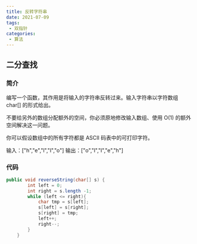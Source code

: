 ```yaml
---
title: 反转字符串
date: 2021-07-09
tags:
 - 双指针
categories: 
 - 算法
---
```


## 二分查找

### 简介

编写一个函数，其作用是将输入的字符串反转过来。输入字符串以字符数组 char[] 的形式给出。

不要给另外的数组分配额外的空间，你必须原地修改输入数组、使用 O(1) 的额外空间解决这一问题。

你可以假设数组中的所有字符都是 ASCII 码表中的可打印字符。

输入：["h","e","l","l","o"]
输出：["o","l","l","e","h"]

### 代码

```java
public void reverseString(char[] s) {
        int left = 0;
        int right = s.length -1;
        while (left <= right){
            char tmp = s[left];
            s[left] = s[right];
            s[right] = tmp;
            left++;
            right--;
        }
    }
```


<Vssue  />


